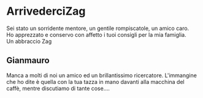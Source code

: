 # ArrivederciZag

Sei stato un sorridente mentore, un gentile rompiscatole, un amico caro.  
Ho apprezzato e conservo con affetto i tuoi consigli per la mia famiglia.  
Un abbraccio Zag

Gianmauro
---

Manca a molti di noi un amico ed un brillantissimo ricercatore. L'immangine che ho dite è quella con la tua tazza 
in mano davanti alla macchina del caffè, mentre discutiamo di tante cose....
